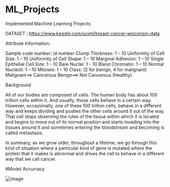 # ML_Projects
Implemented Machine Learning Projects

DATASET : https://www.kaggle.com/uciml/breast-cancer-wisconsin-data

Attribute Information:

Sample code number: id number
Clump Thickness: 1 – 10
Uniformity of Cell Size: 1 – 10
Uniformity of Cell Shape: 1 – 10
Marginal Adhesion: 1 – 10
Single Epithelial Cell Size: 1 – 10
Bare Nuclei: 1 – 10
Bland Chromatin: 1 – 10
Normal Nucleoli: 1 – 10
Mitoses: 1 – 10
Class: (2 for benign, 4 for malignant)
Malignant==> Cancerous
Benign==> Not Cancerous (Healthy)




Background

All of our bodies are composed of cells. The human body has about 100 trillion cells within it. And usually, those cells behave in a certain way. However, occasionally, one of these 100 trillion cells, behave in a different way and keeps dividing and pushes the other cells around it out of the way. That cell stops observing the rules of the tissue within which it is located and begins to move out of its normal position and starts invading into the tissues around it and sometimes entering the bloodstream and becoming is called metastasis.

In summary, as we grow older, throughout a lifetime, we go through this kind of situation where a particular kind of gene is mutated where the protein that it makes is abnormal and drives the cell to behave in a different way that we call cancer.

#Model Accurracy

![image](https://user-images.githubusercontent.com/84179246/141202181-eca90386-6219-44ce-a7ef-765a52d43dfa.png)
